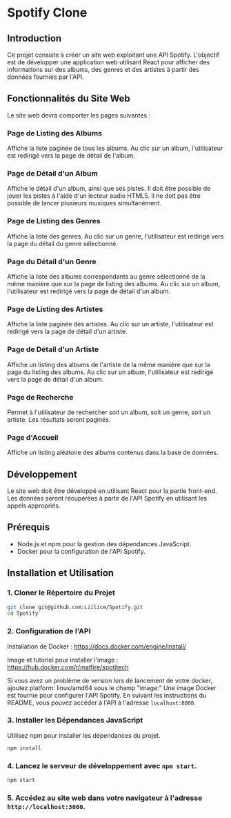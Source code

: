 # Spotify Clone

## Introduction
Ce projet consiste à créer un site web exploitant une API Spotify. L'objectif est de développer une application web utilisant React pour afficher des informations sur des albums, des genres et des artistes à partir des données fournies par l'API.

## Fonctionnalités du Site Web
Le site web devra comporter les pages suivantes :

### Page de Listing des Albums
Affiche la liste paginée de tous les albums. Au clic sur un album, l'utilisateur est redirigé vers la page de détail de l'album.

### Page de Détail d'un Album
Affiche le détail d'un album, ainsi que ses pistes. Il doit être possible de jouer les pistes à l'aide d'un lecteur audio HTML5. Il ne doit pas être possible de lancer plusieurs musiques simultanément.

### Page de Listing des Genres
Affiche la liste des genres. Au clic sur un genre, l'utilisateur est redirigé vers la page du détail du genre sélectionné.

### Page du Détail d'un Genre
Affiche la liste des albums correspondants au genre sélectionné de la même manière que sur la page de listing des albums. Au clic sur un album, l'utilisateur est redirigé vers la page de détail d'un album.

### Page de Listing des Artistes
Affiche la liste paginée des artistes. Au clic sur un artiste, l'utilisateur est redirigé vers la page de détail d'un artiste.

### Page de Détail d'un Artiste
Affiche un listing des albums de l'artiste de la même manière que sur la page du listing des albums. Au clic sur un album, l'utilisateur est redirigé vers la page de détail d'un album.

### Page de Recherche
Permet à l'utilisateur de rechercher soit un album, soit un genre, soit un artiste. Les résultats seront paginés.

### Page d'Accueil
Affiche un listing aléatoire des albums contenus dans la base de données.

## Développement
Le site web doit être développé en utilisant React pour la partie front-end. Les données seront récupérées à partir de l'API Spotify en utilisant les appels appropriés.

## Prérequis
- Node.js et npm pour la gestion des dépendances JavaScript.
- Docker pour la configuration de l'API Spotify.

## Installation et Utilisation

### 1. Cloner le Répertoire du Projet
```bash
git clone git@github.com:Liilice/Spotify.git
cd Spotify
```
### 2. Configuration de l'API 
Installation de Docker : https://docs.docker.com/engine/install/ 

Image et tutoriel pour installer l'image : https://hub.docker.com/r/matfire/spotitech

Si vous avez un problème de version lors de lancement de votre docker, ajoutez platform: linux/amd64 sous le champ "image:"
Une image Docker est fournie pour configurer l'API Spotify. En suivant les instructions du README, vous pouvez accéder à l'API à l'adresse `localhost:8000`.

### 3. Installer les Dépendances JavaScript
Utilisez npm pour installer les dépendances du projet.
```bash
npm install
```

### 4. Lancez le serveur de développement avec `npm start`.
```bash
npm start
```
### 5.  Accédez au site web dans votre navigateur à l'adresse `http://localhost:3000`.
